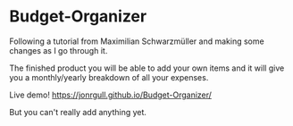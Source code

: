 # Budget-Organizer

Following a tutorial from Maximilian Schwarzmüller and making some changes as I go through it.

The finished product you will be able to add your own items and it will give you a monthly/yearly breakdown of all your expenses.

Live demo! https://jonrgull.github.io/Budget-Organizer/

But you can't really add anything yet. 
